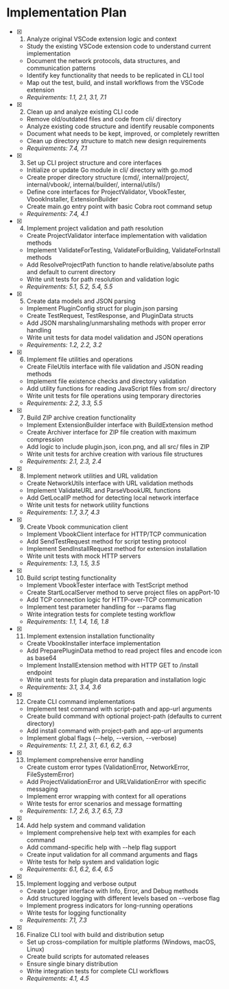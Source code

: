 # Implementation Plan

- [x] 1. Analyze original VSCode extension logic and context

  - Study the existing VSCode extension code to understand current implementation
  - Document the network protocols, data structures, and communication patterns
  - Identify key functionality that needs to be replicated in CLI tool
  - Map out the test, build, and install workflows from the VSCode extension
  - _Requirements: 1.1, 2.1, 3.1, 7.1_

- [x] 2. Clean up and analyze existing CLI code

  - Remove old/outdated files and code from cli/ directory
  - Analyze existing code structure and identify reusable components
  - Document what needs to be kept, improved, or completely rewritten
  - Clean up directory structure to match new design requirements
  - _Requirements: 7.4, 7.1_

- [x] 3. Set up CLI project structure and core interfaces

  - Initialize or update Go module in cli/ directory with go.mod
  - Create proper directory structure (cmd/, internal/project/, internal/vbook/, internal/builder/, internal/utils/)
  - Define core interfaces for ProjectValidator, VbookTester, VbookInstaller, ExtensionBuilder
  - Create main.go entry point with basic Cobra root command setup
  - _Requirements: 7.4, 4.1_

- [x] 4. Implement project validation and path resolution

  - Create ProjectValidator interface implementation with validation methods
  - Implement ValidateForTesting, ValidateForBuilding, ValidateForInstall methods
  - Add ResolveProjectPath function to handle relative/absolute paths and default to current directory
  - Write unit tests for path resolution and validation logic
  - _Requirements: 5.1, 5.2, 5.4, 5.5_

- [x] 5. Create data models and JSON parsing

  - Implement PluginConfig struct for plugin.json parsing
  - Create TestRequest, TestResponse, and PluginData structs
  - Add JSON marshaling/unmarshaling methods with proper error handling
  - Write unit tests for data model validation and JSON operations
  - _Requirements: 1.2, 2.2, 3.2_

- [x] 6. Implement file utilities and operations

  - Create FileUtils interface with file validation and JSON reading methods
  - Implement file existence checks and directory validation
  - Add utility functions for reading JavaScript files from src/ directory
  - Write unit tests for file operations using temporary directories
  - _Requirements: 2.2, 3.3, 5.5_

- [x] 7. Build ZIP archive creation functionality

  - Implement ExtensionBuilder interface with BuildExtension method
  - Create Archiver interface for ZIP file creation with maximum compression
  - Add logic to include plugin.json, icon.png, and all src/ files in ZIP
  - Write unit tests for archive creation with various file structures
  - _Requirements: 2.1, 2.3, 2.4_

- [x] 8. Implement network utilities and URL validation

  - Create NetworkUtils interface with URL validation methods
  - Implement ValidateURL and ParseVbookURL functions
  - Add GetLocalIP method for detecting local network interface
  - Write unit tests for network utility functions
  - _Requirements: 1.7, 3.7, 4.3_

- [x] 9. Create Vbook communication client

  - Implement VbookClient interface for HTTP/TCP communication
  - Add SendTestRequest method for script testing protocol
  - Implement SendInstallRequest method for extension installation
  - Write unit tests with mock HTTP servers
  - _Requirements: 1.3, 1.5, 3.5_

- [x] 10. Build script testing functionality

  - Implement VbookTester interface with TestScript method
  - Create StartLocalServer method to serve project files on appPort-10
  - Add TCP connection logic for HTTP-over-TCP communication
  - Implement test parameter handling for --params flag
  - Write integration tests for complete testing workflow
  - _Requirements: 1.1, 1.4, 1.6, 1.8_

- [x] 11. Implement extension installation functionality

  - Create VbookInstaller interface implementation
  - Add PreparePluginData method to read project files and encode icon as base64
  - Implement InstallExtension method with HTTP GET to /install endpoint
  - Write unit tests for plugin data preparation and installation logic
  - _Requirements: 3.1, 3.4, 3.6_

- [x] 12. Create CLI command implementations

  - Implement test command with script-path and app-url arguments
  - Create build command with optional project-path (defaults to current directory)
  - Add install command with project-path and app-url arguments
  - Implement global flags (--help, --version, --verbose)
  - _Requirements: 1.1, 2.1, 3.1, 6.1, 6.2, 6.3_

- [x] 13. Implement comprehensive error handling

  - Create custom error types (ValidationError, NetworkError, FileSystemError)
  - Add ProjectValidationError and URLValidationError with specific messaging
  - Implement error wrapping with context for all operations
  - Write tests for error scenarios and message formatting
  - _Requirements: 1.7, 2.6, 3.7, 6.5, 7.3_

- [x] 14. Add help system and command validation

  - Implement comprehensive help text with examples for each command
  - Add command-specific help with --help flag support
  - Create input validation for all command arguments and flags
  - Write tests for help system and validation logic
  - _Requirements: 6.1, 6.2, 6.4, 6.5_

- [x] 15. Implement logging and verbose output

  - Create Logger interface with Info, Error, and Debug methods
  - Add structured logging with different levels based on --verbose flag
  - Implement progress indicators for long-running operations
  - Write tests for logging functionality
  - _Requirements: 7.1, 7.3_

- [x] 16. Finalize CLI tool with build and distribution setup

  - Set up cross-compilation for multiple platforms (Windows, macOS, Linux)
  - Create build scripts for automated releases
  - Ensure single binary distribution
  - Write integration tests for complete CLI workflows
  - _Requirements: 4.1, 4.5_
